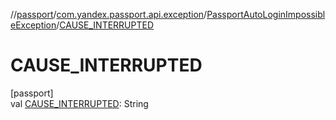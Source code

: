 //[passport](../../../index.md)/[com.yandex.passport.api.exception](../index.md)/[PassportAutoLoginImpossibleException](index.md)/[CAUSE_INTERRUPTED](-c-a-u-s-e_-i-n-t-e-r-r-u-p-t-e-d.md)

# CAUSE_INTERRUPTED

[passport]\
val [CAUSE_INTERRUPTED](-c-a-u-s-e_-i-n-t-e-r-r-u-p-t-e-d.md): String
